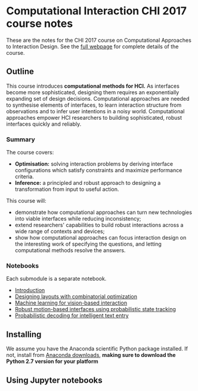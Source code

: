 # Computational Interaction CHI 2017 course notes

These are the notes for the CHI 2017 course on Computational Approaches to Interaction Design. See the [full webpage](computationinteraction.org/chi17) for complete details of the course.

## Outline
This course introduces **computational methods for HCI.**
As interfaces become more sophisticated, designing them requires an exponentially expanding set of design decisions. Computational approaches are needed to synthesise elements of interfaces, to learn interaction structure from observations and to infer user intentions in a noisy world. Computational approaches empower HCI researchers to building sophisticated, robust interfaces quickly and reliably. 
            
       
###  Summary
The course covers:
    
* **Optimisation:** solving interaction problems by deriving interface configurations which satisfy constraints and maximize performance criteria.
* **Inference:** a principled and robust approach to designing a transformation from input to useful action.
            
This course will:

*  demonstrate how computational approaches can turn new technologies into viable interfaces while reducing inconsistency;
*  extend researchers' capabilities to build robust interactions across a wide range of contexts and devices;
*  show how computational approaches can focus interaction design on the interesting work of specifying the questions, and letting computational methods resolve the answers.

### Notebooks
Each submodule is a separate notebook. 

* [Introduction](intro/intro.ipynb)
* [Designing layouts with combinatorial optimization](optimization/layout_optimization.ipynb)
* [Machine learning for vision-based interaction](vision/ml_for_vision.ipynb)
* [Robust motion-based interfaces using probabilistic state tracking](probfilter/probabilisticfilter.ipynb)
* [Probabilistic decoding for intelligent text entry](textentry/textentry.ipynb)


 
## Installing
We assume you have the Anaconda scientific Python package installed. If not, install from [Anaconda downloads](https://www.continuum.io/downloads), **making sure to download the Python 2.7 version for your platform**


## Using Jupyter notebooks


